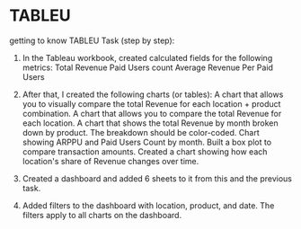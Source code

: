 # TABLEU
getting to know TABLEU
Task (step by step):

1. In the Tableau workbook, created calculated fields for the following metrics:
Total Revenue
Paid Users count
Average Revenue Per Paid Users

2. After that, I created the following charts (or tables):
A chart that allows you to visually compare the total Revenue for each location + product combination.
A chart that allows you to compare the total Revenue for each location.
A chart that shows the total Revenue by month broken down by product. The breakdown should be color-coded.
Chart showing ARPPU and Paid Users Count by month.
Built a box plot to compare transaction amounts.
Created a chart showing how each location's share of Revenue changes over time.
3. Created a dashboard and added 6 sheets to it from this and the previous task. 

4. Added filters to the dashboard with location, product, and date. The filters apply to all charts on the dashboard.
